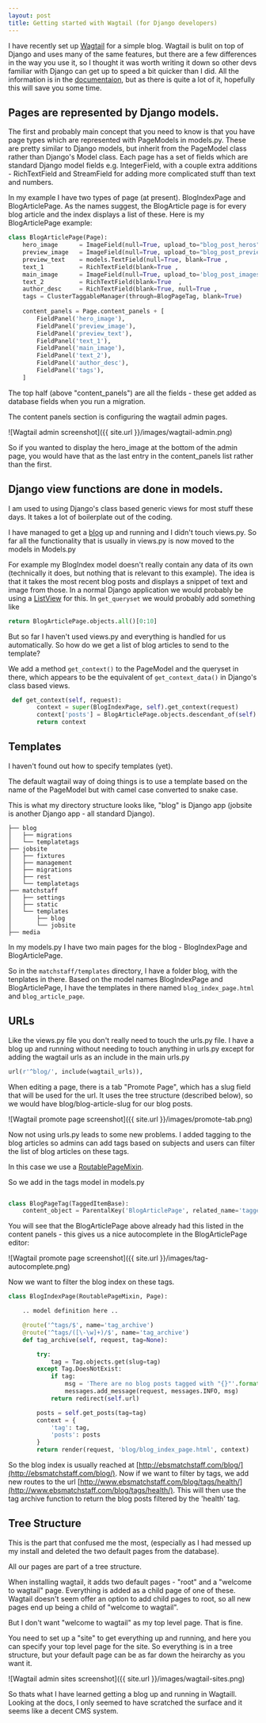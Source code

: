 ```yaml
---
layout: post
title: Getting started with Wagtail (for Django developers)  
---
```


I have recently set up [Wagtail](https://wagtail.io/) for a simple blog. Wagtail is bulit on top of Django and uses many of the same features, but there are a few differences in the way you use it, so I thought it was worth writing it down so other devs familiar with Django can get up to speed a bit quicker than I did. All the information is in the [documentaion](http://docs.wagtail.io), but as there is quite a lot of it, hopefully this will save you some time.  


## Pages are represented by Django models. 

The first and probably main concept that you need to know is that you have page types which are represented with PageModels in models.py. These are pretty similar to Django models, but inherit from the PageModel class rather than Django's Model class.  Each page has a set of fields which are standard Django model fields e.g. IntegerField, with a couple extra additions - RichTextField and StreamField for adding more complicated stuff than text and numbers. 

In my example I have two types of page (at present). BlogIndexPage and BlogArticlePage. As the names suggest, the BlogArticle page is for every blog article and the index displays a list of these. 
Here is my BlogArticlePage example:

```python
class BlogArticlePage(Page):
    hero_image      = ImageField(null=True, upload_to="blog_post_heros")
    preview_image   = ImageField(null=True, upload_to="blog_post_previews" , help_text="Preview of hero image for blog index")
    preview_text    = models.TextField(null=True, blank=True ,               help_text="Text that will appear on the blog index (first 200 chars of body will be taken otherwise)")
    text_1          = RichTextField(blank=True ,                             help_text="Text that goes above the main image")
    main_image      = ImageField(null=True, upload_to='blog_post_images',    help_text="Image in the middle of the blog post")
    text_2          = RichTextField(blank=True  ,                            help_text="Text below the main image")
    author_desc     = RichTextField(blank=True, null=True ,                  help_text="Description of the blog post author (optional)"   )
    tags = ClusterTaggableManager(through=BlogPageTag, blank=True)
    
    content_panels = Page.content_panels + [
        FieldPanel('hero_image'),
        FieldPanel('preview_image'),
        FieldPanel('preview_text'),
        FieldPanel('text_1'),
        FieldPanel('main_image'),
        FieldPanel('text_2'),
        FieldPanel('author_desc'),
        FieldPanel('tags'),
    ]
```

The top half (above "content_panels") are all the fields - these get added as database fields when you run a migration. 

The content panels section is configuring the wagtail admin pages. 

![Wagtail admin screenshot]({{ site.url }}/images/wagtail-admin.png)

So if you wanted to display the hero_image at the bottom of the admin page, you would have that as the last entry in the content_panels list rather than the first. 



## Django view functions are done in models. 

I am used to using Django's class based generic views for most stuff these days. It takes a lot of boilerplate out of the coding. 

I have managed to get a [blog](http://www.ebsmatchstaff.com/blog) up and running  and I didn't touch views.py. So far all the functionality that is usually in views.py is now moved to the models in Models.py

For example my BlogIndex model doesn't really contain any data of its own (technically it does, but nothing that is relevant to this example). The idea is that it takes the most recent blog posts and displays a snippet of text and image from those.  In a normal Django application we would probably be using a [ListView](http://ccbv.co.uk/projects/Django/1.11/django.views.generic.list/ListView/) for this. In ```get_queryset``` we would probably add something like 

```python
return BlogArticlePage.objects.all()[0:10]
```

But so far I haven't used views.py and everything is handled for us automatically. So how do we get a list of blog articles to send to the template? 

We add a method ```get_context()``` to the PageModel and the queryset in there, which appears to be the equivalent of ```get_context_data()``` in Django's class based views. 

```python
 def get_context(self, request):
        context = super(BlogIndexPage, self).get_context(request)
        context['posts'] = BlogArticlePage.objects.descendant_of(self).live().filter(preview_image__isnull=False).order_by('-first_published_at')
        return context
```


## Templates

I haven't found out how to specify templates (yet). 

The default wagtail way of doing things is to use a template based on the name of the PageModel but with camel case converted to snake case. 

This is what my directory structure looks like, "blog" is Django app (jobsite is another Django app - all standard Django). 
```
├── blog
│   ├── migrations
│   └── templatetags
├── jobsite
│   ├── fixtures
│   ├── management
│   ├── migrations
│   ├── rest
│   └── templatetags
├── matchstaff
│   ├── settings
│   ├── static
│   └── templates
│       ├── blog
│       └── jobsite
├── media
```

In my models.py I have two main pages for the blog - BlogIndexPage and BlogArticlePage.

So in the ```matchstaff/templates``` directory, I have a folder blog, with the tenplates in there. 
Based on the model names BlogIndexPage and BlogArticlePage, I have the templates in there named ```blog_index_page.html``` and ```blog_article_page```. 

 
## URLs

Like the views.py file you don't really need to touch the urls.py file. I have a blog up and running without needing to touch anything in urls.py except for adding the wagtail urls as an include in the main urls.py 

```python
url(r'^blog/', include(wagtail_urls)),
```

When editing a page, there is a tab "Promote Page", which has a slug field that will be used for the url. It uses the tree structure (described below), so we would have blog/blog-article-slug for our blog posts. 


![Wagtail promote page screenshot]({{ site.url }}/images/promote-tab.png)
 

Now not using urls.py leads to some new problems. I added tagging to the blog articles so admins can add tags based on subjects and users can filter the list of blog articles on these tags. 
 
In this case we use a [RoutablePageMixin](http://docs.wagtail.io/en/latest/reference/contrib/routablepage.html). 


So we add in the tags model in models.py
 
```python

class BlogPageTag(TaggedItemBase):
    content_object = ParentalKey('BlogArticlePage', related_name='tagged_items')
```


You will see that the BlogArticlePage above already had this listed in the content panels - this gives us a nice autocomplete in the BlogArticlePage editor:


![Wagtail promote page screenshot]({{ site.url }}/images/tag-autocomplete.png)


Now we want to filter the blog index on these tags. 


```python
class BlogIndexPage(RoutablePageMixin, Page):

    .. model definition here ..

    @route('^tags/$', name='tag_archive')
    @route('^tags/([\-\w]+)/$', name='tag_archive')
    def tag_archive(self, request, tag=None):

        try:
            tag = Tag.objects.get(slug=tag)
        except Tag.DoesNotExist:
            if tag:
                msg = 'There are no blog posts tagged with "{}"'.format(tag)
                messages.add_message(request, messages.INFO, msg)
            return redirect(self.url)

        posts = self.get_posts(tag=tag)
        context = {
            'tag': tag,
            'posts': posts
        }
        return render(request, 'blog/blog_index_page.html', context)
```

So the blog index is usually reached at [http://ebsmatchstaff.com/blog/](http://ebsmatchstaff.com/blog/). Now if we want to filter by tags, we add new routes to the url [http://www.ebsmatchstaff.com/blog/tags/health/](http://www.ebsmatchstaff.com/blog/tags/health/). This will then use the tag archive function to return the blog posts filtered by the 'health' tag. 


## Tree Structure

This is the part that confused me the most, (especially as I had messed up my install and deleted the two default pages from the database).

All our pages are part of a tree structure. 

When installing wagtail, it adds two default pages - "root" and a "welcome to wagtail" page. Everything is added as a child page of one of these. Wagtail doesn't seem offer an option to add child pages to root, so all new pages end up being a child of "welcome to wagtail". 

But I don't want "welcome to wagtail" as my top level page. That is fine. 

You need to set up a "site" to get everything up and running, and here you can specify your top level page for the site. So everything is in a tree structure, but your default page can be as far down the heirarchy as you want it. 

![Wagtail admin sites screenshot]({{ site.url }}/images/wagtail-sites.png)



So thats what I have learned getting a blog up and running in Wagtaill. Looking at the docs, I only seemed to have scratched the surface and it seems like a decent CMS system.
